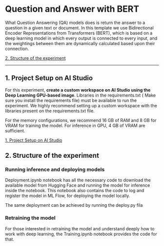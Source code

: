 # Question and Answer with BERT
 What Question Answering (QA) models does is return the answer to a question in a given text or document. In this template we use Bidirectional Encoder Representations from Transformers (BERT), which is based on a deep learning model in which every output is connected to every input, and the weightings between them are dynamically calculated based upon their connection.
 
 [2. Structure of the experiment](#2-structure-of-the-experiment)
 
 ---

 ## 1. Project Setup on AI Studio

 For this experiment, **create a custom workspace on AI Studio using the Deep Learning GPU-based image**. Libraries in the requirements.txt ( Make sure you install the requirements file) must be available to run the experiment. We highly recommend setting up a custom workspace with the libraries present on the requirements.txt file.
 
 For the memory configurations, we recommend 16 GB of RAM and 8 GB for VRAM for training the model. For inference in GPU, 4 GB of VRAM are sufficient.


  [1. Project Setup on AI Studio](#1-project-setup-on-ai-studio)
 
## 2. Structure of the experiment

   ### Running inference and deploying models

   Deployment.ipynb notebook has all the necessary code to download the available model from Hugging Face and running the model for inference inside the notebook. This notebook also contains the code to log and register the model in ML Flow, for deploying the model locally. 

   The same deployment can be achieved by running the deploy.py fila

   ### Retraining the model

   For those interested in retraining the model and understand deeply how to work with deep learning, the Training.ipynb notebook provides the code for that.